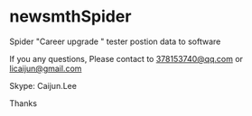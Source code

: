 newsmthSpider
=============

Spider "Career upgrade " tester postion data to software

If you any questions, Please contact to 378153740@qq.com or licaijun@gmail.com

Skype: Caijun.Lee

Thanks
